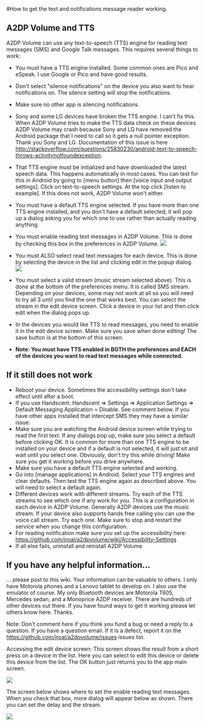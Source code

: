 #How to get the text and notifications message reader working.

## A2DP Volume and TTS

A2DP Volume can use any text-to-speech (TTS) engine for reading text messages (SMS) and Google Talk messages.  This requires several things to work:

* You must have a TTS engine installed.  Some common ones are Pico and eSpeak.  I use Google or Pico and have good results.
* Don't select "silence notifications" on the device you also want to hear notifications on.  The silence setting will stop the notifications.
* Make sure no other app is silencing notifications.
* Sony and some LG devices have broken the TTS engine.  I can't fix this.  When A2DP Volume tries to make the TTS data check on these devices A2DP Volume may crash because Sony and LG have removed the Android package that I need to call so it gets a null pointer exception.  Thank you Sony and LG.  Documentation of this issue is here http://stackoverflow.com/questions/25830230/android-text-to-speech-throws-activitynotfoundexception.
* That TTS engine must be initialized and have downloaded the latest speech data.  This happens automatically in most cases.  You can test for this in Android by going to [menu button] then [voice input and output settings].  Click on text-to-speech settings.  At the top click [listen to example].  If this does not work, A2DP Volume won't either.
* You must have a default TTS engine selected.  If you have more than one TTS engine installed, and you don't have a default selected, it will pop up a dialog asking you for which one to use rather than actually reading anything.
* You must enable reading text messages in A2DP Volume.  This is done by checking this box in the preferences in A2DP Volume. 
![](http://jimroal.com/A2DPScreens/A2DPVolume7.png)

* You must ALSO select read text messages for each device.  This is done by selecting the device in the list and clicking edit in the popup dialog.
![](http://jimroal.com/A2DPScreens/editdevice1b.png)

* You must select a valid stream (music stream selected above).  This is done at the bottom of the preferences menu.  It is called SMS stream.  Depending on your devices, some may not work at all so you will need to try all 3 until you find the one that works best.  You can select the stream in the edit device screen.  Click a device in your list and then click edit when the dialog pops up.
* In the devices you would like TTS to read messages, you need to enable it in the edit device screen.  Make sure you save when done editing!  The save button is at the bottom of this screen.
* **Note: You must have TTS enabled in BOTH the preferences and EACH of the devices you want to read text messages while connected.**

## If it still does not work
 * Reboot your device. Sometimes the accessibility settings don't take effect until after a boot.
 * If you use Handscent: Handscent => Settings => Application Settings => Default Messaging Application = Disable.  See comment below.  If you have other apps installed that intercept SMS they may have a similar issue.
 * Make sure you are watching the Android device screen while trying to read the first text.  If any dialogs pop up, make sure you select a default before clicking OK.    It is common for more than one TTS engine to be installed on your device and if a default is not selected, it will just sit and wait until you select one.  Obviously, don't try this while driving!  Make sure you get it working before you drive anywhere.
 * Make sure you have a default TTS engine selected and working.
 * Go into [manage applications] in Android.  Select your TTS engines and clear defaults.  Then test the TTS engine again as described above.  You will need to select a default again.
 * Different devices work with different streams.  Try each of the TTS streams to see which one if any work for you.  This is a configuration in each device in A2DP Volume. Generally A2DP devices use the music stream.  If your device also supports hands free calling you can use the voice call stream.  Try each one.  Make sure to stop and restart the service when you change this configuration. 
 * For reading notification make sure you set up the accessibility here: https://github.com/jroal/a2dpvolume/wiki/Accessibility-Settings
 * If all else fails, uninstall and reinstall A2DP Volume

## If you have any helpful information... 
... please post to this wiki.  Your information can be valuable to others.  I only have Motorola phones and a Lenovo tablet to develop on.  I also use the emulator of course.  My only Bluetooth devices are Motorola T605, Mercedes sedan, and a Monoprice A2DP receiver. There are hundreds of other devices out there.  If you have found ways to get it working please let others know here.  Thanks.

Note: Don't comment here if you think you fund a bug or need a reply to a question.  If you have a question email.  If it is a defect, report it on the https://github.com/jroal/a2dpvolume/issues issues list.

Accessing the edit device screen:
This screen shows the result from a short press on a device in the list.  Here you can select to edit this device or delete this device from the list.  The OK button just returns you to the app main screen.

![](http://jimroal.com/A2DPScreens/Image2.png)

The screen below shows where to set the enable reading text messages.  When you check that box, more dialog will appear below as shown.  There you can set the delay and the stream.

![](http://jimroal.com/A2DPScreens/EditDevice3.png)